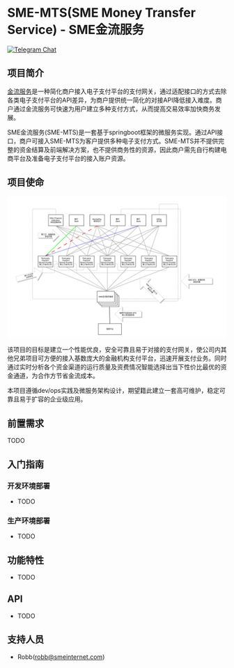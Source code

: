 # SME-MTS(SME Money Transfer Service) - SME金流服务

[![Telegram Chat](https://cdn.rawgit.com/Patrolavia/telegram-badge/8fe3382b/chat.svg)](https://t.me/joinchat/EqTEwQ0QTWL0kbXYUoTbfA)

## 项目简介

[金流服务][1]是一种简化商户接入电子支付平台的支付网关，通过适配接口的方式去除各类电子支付平台的API差异，为商户提供统一简化的对接API降低接入难度。商户通过金流服务可快速为用户建立多种支付方式，从而提高交易效率加快商务发展。

SME金流服务(SME-MTS)是一套基于springboot框架的微服务实现。通过API接口，商户可接入SME-MTS为客户提供多种电子支付方式。SME-MTS并不提供完整的资金结算及前端解决方案，也不提供商务性的资源，因此商户需先自行构建电商平台及准备电子支付平台的接入账户资源。

## 项目使命

![sme-mts-mission](docs/pics/sme-mts-mission.png)

该项目的目标是建立一个性能优良，安全可靠且易于对接的支付网关，使公司内其他兄弟项目可方便的接入基数庞大的金融机构支付平台，迅速开展支付业务。同时通过实时分析各个资金渠道的运行质量及资费情况智能选择出当下性价比最优的资金通道，为合作方节省金流成本。

本项目遵循dev/ops实践及微服务架构设计，期望籍此建立一套高可维护，稳定可靠且易于扩容的企业级应用。

## 前置需求

TODO

## 入门指南

### 开发环境部署

* TODO

### 生产环境部署

* TODO

## 功能特性

* TODO

## API

* TODO

## 支持人员

* Robb(robb@smeinternet.com)

<!---
* Novia(novia@smeinternet.com)
--->

[1]:https://atm60000.com/%E9%9B%BB%E5%95%86%E4%B8%AD%E8%AC%9B%E7%9A%84%E3%80%8C%E9%87%91%E6%B5%81%E3%80%8D%E6%98%AF%E4%BB%80%E9%BA%BC%EF%BC%9F%E9%87%91%E6%B5%81%E7%99%BD%E8%A9%B1%E6%96%87%E8%A7%A3%E9%87%8B%E8%88%87%E6%8E%A8/
